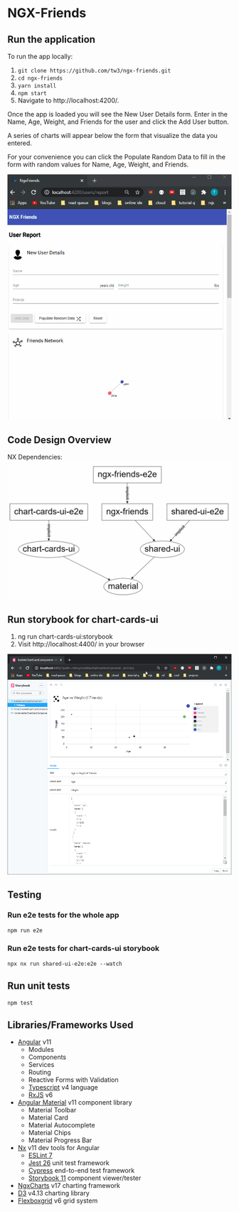 # NGX-Friends

## Run the application

To run the app locally:

1. `git clone https://github.com/tw3/ngx-friends.git`
1. `cd ngx-friends`
1. `yarn install`
1. `npm start`
1. Navigate to http://localhost:4200/.

Once the app is loaded you will see the New User Details form. Enter in the Name, Age, Weight, and Friends for the user
and click the Add User button.

A series of charts will appear below the form that visualize the data you entered.

For your convenience you can click the Populate Random Data to fill in the form with random values for Name, Age,
Weight, and Friends.

![NGX Friends Demo](https://raw.githubusercontent.com/tw3/ngx-friends/master/doc/images/ngx-friends-demo.gif)

## Code Design Overview

NX Dependencies:
![NGX Friends NX Dependencies](https://raw.githubusercontent.com/tw3/ngx-friends/master/doc/images/nx-dep-graph.png)

## Run storybook for chart-cards-ui

1. ng run chart-cards-ui:storybook
2. Visit http://localhost:4400/ in your browser

![Storybook Demo](https://raw.githubusercontent.com/tw3/ngx-friends/master/doc/images/storybook_bubblechart.png)

## Testing

### Run e2e tests for the whole app

```
npm run e2e
```

### Run e2e tests for chart-cards-ui storybook

```
npx nx run shared-ui-e2e:e2e --watch
```

## Run unit tests

```
npm test
```

## Libraries/Frameworks Used

- [Angular](https://angular.io/) v11
  - Modules
  - Components
  - Services
  - Routing
  - Reactive Forms with Validation
  - [Typescript](https://www.typescriptlang.org/) v4 language
  - [RxJS](https://rxjs-dev.firebaseapp.com/guide/overview) v6
- [Angular Material](https://material.angular.io/) v11 component library
  - Material Toolbar
  - Material Card
  - Material Autocomplete
  - Material Chips
  - Material Progress Bar
- [Nx](https://nx.dev/angular) v11 dev tools for Angular
  - [ESLint 7](https://eslint.org/)
  - [Jest 26](https://jestjs.io/) unit test framework
  - [Cypress](https://www.cypress.io/) end-to-end test framework
  - [Storybook 11](https://storybook.js.org/) component viewer/tester
- [NgxCharts](https://swimlane.github.io/ngx-charts/) v17 charting framework
- [D3](https://d3js.org/) v4.13 charting library
- [Flexboxgrid](http://flexboxgrid.com/) v6 grid system
 
